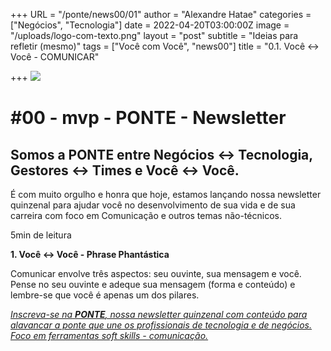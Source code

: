 +++
URL = "/ponte/news00/01"
author = "Alexandre Hatae"
categories = ["Negócios", "Tecnologia"]
date = 2022-04-20T03:00:00Z
image = "/uploads/logo-com-texto.png"
layout = "post"
subtitle = "Ideias para refletir (mesmo)"
tags = ["Você com Você", "news00"]
title = "0.1. Você <-> Você - COMUNICAR"

+++
![](/uploads/logo-com-texto.png)

# #00 - mvp - PONTE - Newsletter

## Somos a PONTE entre Negócios ↔ Tecnologia, Gestores ↔ Times e Você ↔ Você.

É com muito orgulho e honra que hoje, estamos lançando nossa newsletter quinzenal para ajudar você no desenvolvimento de sua vida e de sua carreira com foco em Comunicação e outros temas não-técnicos.

5min de leitura

**1. Você <-> Você - Phrase Phantástica**

Comunicar envolve três aspectos: seu ouvinte, sua mensagem e você. Pense no seu ouvinte e adeque sua mensagem (forma e conteúdo) e lembre-se que você é apenas um dos pilares.

[_Inscreva-se na_ **_PONTE_**_, nossa newsletter quinzenal com conteúdo para alavancar a ponte que une os profissionais de tecnologia e de negócios. Foco em ferramentas soft skills - comunicação._](https://www.getrevue.co/profile/porquesim-org "Inscreva-se na PONTE") 